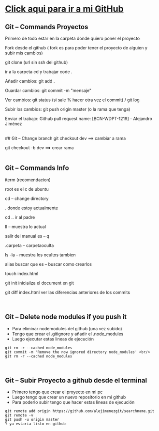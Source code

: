 # [Click aqui para ir a mi GitHub](https://github.com/alejimenezgit)

## Git – Commands Proyectos
Primero de todo estar en la carpeta donde quiero poner el proyecto

Fork desde el github ( fork es para poder tener el proyecto de alguien y subir mis cambios)

git clone (url sin ssh del github)

ir a la carpeta cd y trabajar code .

Añadir cambios:     git add .

Guardar cambios: 	git commit -m "mensaje" 

Ver cambios: 		git status (si sale % hacer otra vez el commit) / git log

Subir los cambios: 	git push origin master (o la rama que tenga)

Enviar el trabajo:	Github pull request name: 	[BCN-WDPT-1219] - Alejandro Jiménez

<br/>
## Git – Change branch
git checkout dev				==> cambiar a rama

git checkout -b dev 				==> crear rama
<br/><br/>
## Git – Commands Info
iterm (recomendacion)

root es el c de ubuntu

cd – change directory

. donde estoy actualmente

cd .. ir al padre

ll – muestra lo actual

salir del manual es – q

.carpeta – carpetaoculta

ls -la – muestra los ocultos tambien

alias buscar que es – buscar como crearlos

touch index.html

git init       			iniciailza el document en git

git diff index.html		ver las diferencias anteriores de los commits

<br>

## Git – Delete node modules if you push it
- Para eliminar nodemodules del github (una vez subido)
- Tengo que crear el .gitignore y añadir el .node_modules
- Luego ejecutar estas lineas de ejecución
```
git rm -r --cached node_modules 
git commit -m 'Remove the now ignored directory node_modules' <br/>
git rm -r --cached node_modules
```

<br/>

## Git – Subir Proyecto a github desde el terminal	
- Primero tengo que crear el proyecto en mi pc
- Luego tengo que crear un nuevo repositorio en mi github
- Para poderlo subir tengo que hacer estas lineas de ejecución

```
git remote add origin https://github.com/alejimenezgit/searchname.git    
git remote -v                                  
git push -u origin master                      
Y ya estaria listo en github 
```